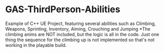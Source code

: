 # GAS-ThirdPerson-Abilities
 Example of C++ UE Project, featuring several abilities such as Climbing, Weapons, Sprinting, Inventory, Aiming, Crouching and Jumping
*The climbing anims are NOT included, but the logic is all in the code. Just one thing the sequence for the climbing up is not implemented so that's not working in the playable build.
